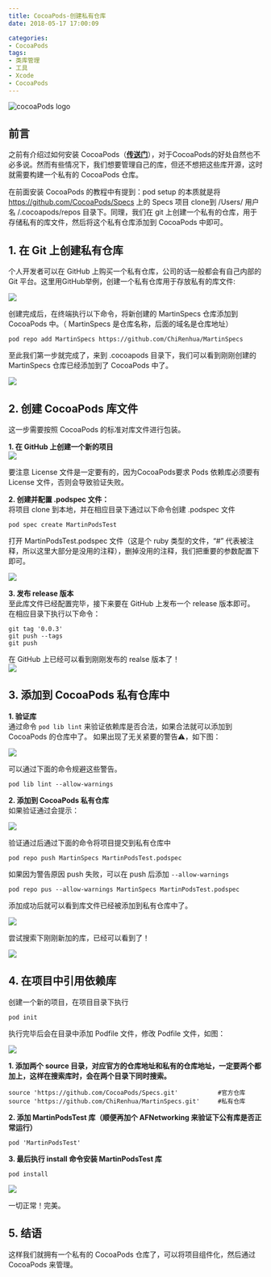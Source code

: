 ```yaml
---
title: CocoaPods-创建私有仓库
date: 2018-05-17 17:00:09

categories:
- CocoaPods
tags:
- 类库管理
- 工具
- Xcode
- CocoaPods  
---
```

![cocoaPods logo](https://raw.githubusercontent.com/ChiRenhua/Resource/master/WebImage/安装CocoaPods过程以及踩过的坑/cocoapods-stickers.jpg)  
## 前言
之前有介绍过如何安装 CocoaPods（[**传送门**](http://chirenhua.com/2016/08/27/%E5%AE%89%E8%A3%85CocoaPods%E8%BF%87%E7%A8%8B%E4%BB%A5%E5%8F%8A%E8%B8%A9%E8%BF%87%E7%9A%84%E5%9D%91/)），对于CocoaPods的好处自然也不必多说。然而有些情况下，我们想要管理自己的库，但还不想把这些库开源，这时就需要构建一个私有的 CocoaPods 仓库。  

在前面安装 CocoaPods 的教程中有提到：pod setup 的本质就是将 https://github.com/CocoaPods/Specs 上的 Specs 项目 clone到 /Users/ 用户名 /.cocoapods/repos 目录下。同理，我们在 git 上创建一个私有的仓库，用于存储私有的库文件，然后将这个私有仓库添加到 CocoaPods 中即可。

## 1. 在 Git 上创建私有仓库
个人开发者可以在 GitHub 上购买一个私有仓库，公司的话一般都会有自己内部的 Git 平台。这里用GitHub举例，创建一个私有仓库用于存放私有的库文件:   

![](https://raw.githubusercontent.com/ChiRenhua/Resource/master/WebImage/CocoaPods-%E5%88%9B%E5%BB%BA%E7%A7%81%E6%9C%89%E4%BB%93%E5%BA%93/cocoaPods01.png)  

创建完成后，在终端执行以下命令，将新创建的 MartinSpecs 仓库添加到 CocoaPods 中。（ MartinSpecs 是仓库名称，后面的域名是仓库地址）  

``pod repo add MartinSpecs https://github.com/ChiRenhua/MartinSpecs``  

至此我们第一步就完成了，来到 .cocoapods 目录下，我们可以看到刚刚创建的 MartinSpecs 仓库已经添加到了 CocoaPods 中了。  

![](https://raw.githubusercontent.com/ChiRenhua/Resource/master/WebImage/CocoaPods-%E5%88%9B%E5%BB%BA%E7%A7%81%E6%9C%89%E4%BB%93%E5%BA%93/cocoaPods02.png)

## 2. 创建 CocoaPods 库文件
这一步需要按照 CocoaPods 的标准对库文件进行包装。  

**1. 在 GitHub 上创建一个新的项目**  
![](https://raw.githubusercontent.com/ChiRenhua/Resource/master/WebImage/CocoaPods-%E5%88%9B%E5%BB%BA%E7%A7%81%E6%9C%89%E4%BB%93%E5%BA%93/cocoaPods03.png)  

要注意 License 文件是一定要有的，因为CocoaPods要求 Pods 依赖库必须要有 License 文件，否则会导致验证失败。  

**2. 创建并配置 .podspec 文件：**  
将项目 clone 到本地，并在相应目录下通过以下命令创建 .podspec 文件  

``pod spec create MartinPodsTest``  

打开 MartinPodsTest.podspec 文件（这是个 ruby 类型的文件，“#” 代表被注释，所以这里大部分是没用的注释），删掉没用的注释，我们把重要的参数配置下即可。  

![](https://raw.githubusercontent.com/ChiRenhua/Resource/master/WebImage/CocoaPods-%E5%88%9B%E5%BB%BA%E7%A7%81%E6%9C%89%E4%BB%93%E5%BA%93/cocoaPods08.png)  

**3. 发布 release 版本**  
至此库文件已经配置完毕，接下来要在 GitHub 上发布一个 release 版本即可。  
在相应目录下执行以下命令：  

``git tag '0.0.3'``  
``git push --tags``  
``git push``  

在 GitHub 上已经可以看到刚刚发布的 realse 版本了！  
![](https://raw.githubusercontent.com/ChiRenhua/Resource/master/WebImage/CocoaPods-%E5%88%9B%E5%BB%BA%E7%A7%81%E6%9C%89%E4%BB%93%E5%BA%93/cocoaPods09.png)

## 3. 添加到 CocoaPods 私有仓库中
**1. 验证库**  
通过命令 ``pod lib lint`` 来验证依赖库是否合法，如果合法就可以添加到 CocoaPods 的仓库中了。
如果出现了无关紧要的警告⚠️，如下图：  

![](https://raw.githubusercontent.com/ChiRenhua/Resource/master/WebImage/CocoaPods-%E5%88%9B%E5%BB%BA%E7%A7%81%E6%9C%89%E4%BB%93%E5%BA%93/cocoaPods04.png)    

可以通过下面的命令规避这些警告。  

``pod lib lint --allow-warnings``

**2. 添加到 CocoaPods 私有仓库**  
如果验证通过会提示：  

![](https://raw.githubusercontent.com/ChiRenhua/Resource/master/WebImage/CocoaPods-%E5%88%9B%E5%BB%BA%E7%A7%81%E6%9C%89%E4%BB%93%E5%BA%93/cocoaPods05.png)  

验证通过后通过下面的命令将项目提交到私有仓库中  

``pod repo push MartinSpecs MartinPodsTest.podspec``   

如果因为警告原因 push 失败，可以在 push 后添加 ``--allow-warnings``    

``pod repo pus --allow-warnings MartinSpecs MartinPodsTest.podspec``  

添加成功后就可以看到库文件已经被添加到私有仓库中了。  

![](https://raw.githubusercontent.com/ChiRenhua/Resource/master/WebImage/CocoaPods-%E5%88%9B%E5%BB%BA%E7%A7%81%E6%9C%89%E4%BB%93%E5%BA%93/cocoaPods07.png)  

尝试搜索下刚刚新加的库，已经可以看到了！  

![](https://raw.githubusercontent.com/ChiRenhua/Resource/master/WebImage/CocoaPods-%E5%88%9B%E5%BB%BA%E7%A7%81%E6%9C%89%E4%BB%93%E5%BA%93/cocoaPods06.png)

## 4. 在项目中引用依赖库
创建一个新的项目，在项目目录下执行  

``pod init``  

执行完毕后会在目录中添加 Podfile 文件，修改 Podfile 文件，如图：  

![](https://raw.githubusercontent.com/ChiRenhua/Resource/master/WebImage/CocoaPods-%E5%88%9B%E5%BB%BA%E7%A7%81%E6%9C%89%E4%BB%93%E5%BA%93/cocoaPods10.png)  

**1. 添加两个 source 目录，对应官方的仓库地址和私有的仓库地址，一定要两个都加上，这样在搜索库时，会在两个目录下同时搜索。**    

``source 'https://github.com/CocoaPods/Specs.git'           #官方仓库``
``source 'https://github.com/ChiRenhua/MartinSpecs.git'     #私有仓库``  

**2. 添加 MartinPodsTest 库（顺便再加个 AFNetworking 来验证下公有库是否正常运行）**  

``pod 'MartinPodsTest'``  

**3. 最后执行 install 命令安装 MartinPodsTest 库**  

``pod install``  

![](https://raw.githubusercontent.com/ChiRenhua/Resource/master/WebImage/CocoaPods-%E5%88%9B%E5%BB%BA%E7%A7%81%E6%9C%89%E4%BB%93%E5%BA%93/cocoaPods11.png)  

一切正常！完美。
## 5. 结语
这样我们就拥有一个私有的 CocoaPods 仓库了，可以将项目组件化，然后通过 CocoaPods 来管理。